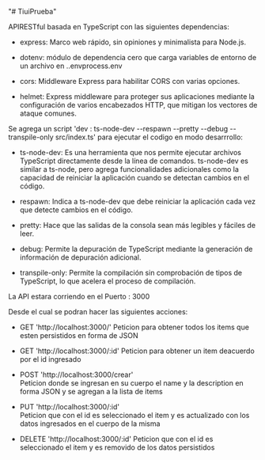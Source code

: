 "# TiuiPrueba" 


APIRESTful basada en TypeScript con las siguientes dependencias:

+ express: Marco web rápido, sin opiniones y minimalista para Node.js.

+ dotenv: módulo de dependencia cero que carga variables de entorno de un archivo en ..envprocess.env

+ cors: Middleware Express para habilitar CORS con varias opciones.

+ helmet: Express middleware para proteger sus aplicaciones mediante la configuración de varios encabezados HTTP, que mitigan los vectores de ataque comunes.

Se agrega un script  'dev : ts-node-dev --respawn --pretty --debug --transpile-only src/index.ts' para ejecutar el codigo en modo desarrrollo:


 + ts-node-dev: Es una herramienta que nos permite ejecutar archivos TypeScript directamente desde la línea de comandos. ts-node-dev es similar a ts-node, pero agrega funcionalidades adicionales como la capacidad de reiniciar la aplicación cuando se detectan cambios en el código.

 + respawn: Indica a ts-node-dev que debe reiniciar la aplicación cada vez que detecte cambios en el código.

 + pretty: Hace que las salidas de la consola sean más legibles y fáciles de leer.

 + debug: Permite la depuración de TypeScript mediante la generación de información de depuración adicional.

 + transpile-only: Permite la compilación sin comprobación de tipos de TypeScript, lo que acelera el proceso de compilación.




La API estara corriendo en el Puerto : 3000

Desde el cual se podran hacer las siguientes acciones:

 + GET 'http://localhost:3000/'
 Peticion para obtener todos los items que esten persistidos en forma de JSON
 
 + GET 'http://localhost:3000/:id'
 Peticion para obtener un item deacuerdo por el id ingresado
 
 + POST 'http://localhost:3000/crear'  
 Peticion donde se ingresan en su cuerpo el name y la description en forma JSON y se agregan a la lista de items
 
 + PUT 'http://localhost:3000/:id'  
 Peticion que con el id es seleccionado el item y es actualizado con los datos ingresados en el cuerpo de la misma
 + DELETE 'http://localhost:3000/:id'
 Peticion que con el id es seleccionado el item y es removido de los datos persistidos
 
 
 
 
 
